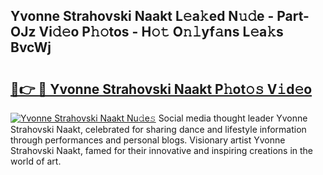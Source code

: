 ## Yvonne Strahovski Naakt L𝚎a𝚔ed N𝚞𝚍e - Part-OJz Vi𝚍𝚎o P𝚑𝚘tos - H𝚘𝚝 O𝚗𝚕yf𝚊ns L𝚎a𝚔s BvcWj

# <h2><a href="http://kfcu9o.oniu.top/?m=Yvonne+Strahovski+Naakt">🔗👉 🔴 Yvonne Strahovski Naakt P𝚑ot𝚘𝚜 V𝚒d𝚎o</a></h2>

[![Yvonne Strahovski Naakt Nu𝚍e𝚜](https://i.imgur.com/0qMVB7G.gif)](http://kfcu9o.oniu.top/?m=Yvonne+Strahovski+Naakt)
Social media thought leader Yvonne Strahovski Naakt, celebrated for sharing dance and lifestyle information through performances and personal blogs. Visionary artist Yvonne Strahovski Naakt, famed for their innovative and inspiring creations in the world of art.  
